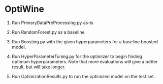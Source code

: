 # OptiWine

1. Run PrimaryDataPreProcessing.py as-is

2. Run RandomForest.py as a baseline 

3. Run Boosting.py with the given hyperparameters for a baseline boosted model. 

4. Run HyperParameterTuning.py for the optimizer to begin finding optimum hyperparameters. Note that more evaluations will give a better result, but will take longer. 

5. Run OptimizationResults.py to run the optimized model on the test set. 
